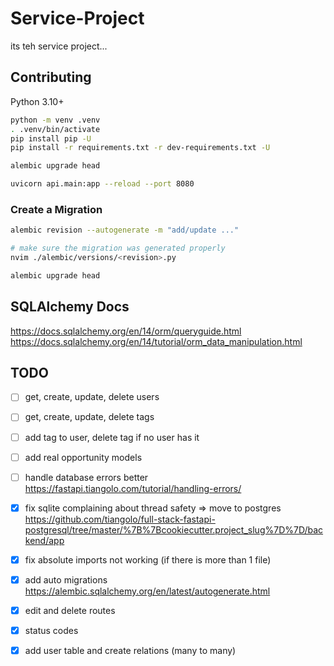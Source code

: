# Service-Project

its teh service project...

## Contributing

Python 3.10+

```bash
python -m venv .venv
. .venv/bin/activate
pip install pip -U
pip install -r requirements.txt -r dev-requirements.txt -U

alembic upgrade head

uvicorn api.main:app --reload --port 8080
```

### Create a Migration

```bash
alembic revision --autogenerate -m "add/update ..."

# make sure the migration was generated properly
nvim ./alembic/versions/<revision>.py

alembic upgrade head
```

## SQLAlchemy Docs

<https://docs.sqlalchemy.org/en/14/orm/queryguide.html>
<https://docs.sqlalchemy.org/en/14/tutorial/orm_data_manipulation.html>

## TODO

- [ ] get, create, update, delete users
- [ ] get, create, update, delete tags
- [ ] add tag to user, delete tag if no user has it

- [ ] add real opportunity models
- [ ] handle database errors better <https://fastapi.tiangolo.com/tutorial/handling-errors/>

- [x] fix sqlite complaining about thread safety => move to postgres <https://github.com/tiangolo/full-stack-fastapi-postgresql/tree/master/%7B%7Bcookiecutter.project_slug%7D%7D/backend/app>
- [x] fix absolute imports not working (if there is more than 1 file)
- [x] add auto migrations <https://alembic.sqlalchemy.org/en/latest/autogenerate.html>
- [x] edit and delete routes
- [x] status codes
- [x] add user table and create relations (many to many)
